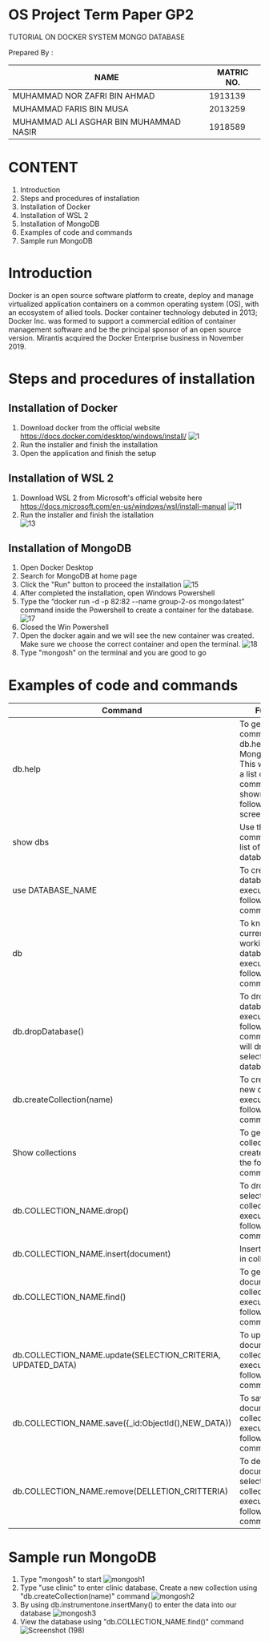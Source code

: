 # OS Project Term Paper GP2

TUTORIAL ON DOCKER SYSTEM MONGO DATABASE

Prepared By : 

| NAME  | MATRIC NO. |
| ------------- | ------------- |
| MUHAMMAD NOR ZAFRI BIN AHMAD  | 1913139  |
| MUHAMMAD FARIS BIN MUSA  | 2013259  |
| MUHAMMAD ALI ASGHAR BIN MUHAMMAD NASIR  | 1918589  |

# CONTENT

1. Introduction
2. Steps and procedures of installation
3. Installation of Docker
4. Installation of WSL 2
5. Installation of MongoDB
6. Examples of code and commands
7. Sample run MongoDB

# Introduction

Docker is an open source software platform to create, deploy and manage virtualized application containers on a common operating system (OS), with an ecosystem of allied tools. Docker container technology debuted in 2013; Docker Inc. was formed to support a commercial edition of container management software and be the principal sponsor of an open source version. Mirantis acquired the Docker Enterprise business in November 2019.



# Steps and procedures of installation

## Installation of Docker

1. Download docker from the official website https://docs.docker.com/desktop/windows/install/
![1](https://user-images.githubusercontent.com/84853773/174477254-4105c004-0dbe-439c-bc8e-ec883099013e.png)
2. Run the installer and finish the installation
3. Open the application and finish the setup

## Installation of WSL 2

1. Download WSL 2 from Microsoft's official website here https://docs.microsoft.com/en-us/windows/wsl/install-manual
![11](https://user-images.githubusercontent.com/84853773/174477278-9bd8ab7f-8ac9-4928-bf58-46569004a7f2.png)
2. Run the installer and finish the istallation  
![13](https://user-images.githubusercontent.com/84853773/174477283-60f03df8-6330-4d75-bc5b-251e8970b1e4.png)

## Installation of MongoDB

1. Open Docker Desktop
2. Search for MongoDB at home page
3. Click the "Run" button to proceed the installation
![15](https://user-images.githubusercontent.com/84853773/174477288-4f794651-da10-494b-b7e1-8f8422756dda.png)
4. After completed the installation, open Windows Powershell
5. Type the “docker run -d -p 82:82 --name group-2-os mongo:latest” command inside the Powershell to create a container for the database.
![17](https://user-images.githubusercontent.com/84853773/174482307-ed20d3b5-f6d6-471f-aec6-272ee2e0ea14.png)
6. Closed the Win Powershell
7. Open the docker again and we will see the new container was created. Make sure we choose the correct container and open the terminal.
![18](https://user-images.githubusercontent.com/84853773/174477294-8e9ce0bf-ff1c-4bc2-a599-592332bd966f.png)
8. Type "mongosh" on the terminal and you are good to go

# Examples of code and commands

| Command  | Function |
| ------------- | ------------- |
| db.help  | To get a list of commands, type db.help() in MongoDB client. This will give you a list of commands as shown in the following screenshot.  |
| show dbs  | Use the command to get list of all databases.  |
| use DATABASE_NAME  | To create a new database execute the following command.  |
| db  | To know your current working/selected database execute the following command  |
| db.dropDatabase()  | To drop the database execute following command, this will drop the selected database  |
| db.createCollection(name)  | To create the new collection execute the following commands  |
| Show collections  | To get the list of collections created execute the following command  |
| db.COLLECTION_NAME.drop()  | To drop the selected collection execute the following command  |
| db.COLLECTION_NAME.insert(document)  | Insert document in collection  |
| db.COLLECTION_NAME.find()  | To get the list documents in collection execute the following command  |
| db.COLLECTION_NAME.update(SELECTION_CRITERIA, UPDATED_DATA)  | To update the document in collection execute the following command  |
| db.COLLECTION_NAME.save({_id:ObjectId(),NEW_DATA})  | To save document in collection execute the following command  |
| db.COLLECTION_NAME.remove(DELLETION_CRITTERIA)  | To delete document in selected collection execute the following command  |

# Sample run MongoDB

1. Type "mongosh" to start
![mongosh1](https://user-images.githubusercontent.com/84853773/174483109-e611681d-4b2c-43f9-b9fa-1c5c526c2ed9.png)
2. Type "use clinic" to enter clinic database. Create a new collection using "db.createCollection(name)" command
![mongosh2](https://user-images.githubusercontent.com/84853773/174483113-b1e537e8-8656-4b81-adf2-935641d14155.png)
3. By using db.instrumentone.insertMany() to enter the data into our database
![mongosh3](https://user-images.githubusercontent.com/84853773/174483115-b4bc5201-5255-4a1b-9b58-49a1125e6d1e.png)
4. View the database using "db.COLLECTION_NAME.find()" command
![Screenshot (198)](https://user-images.githubusercontent.com/84853773/174483117-0a195b2d-cbad-4485-9623-eba73382ac86.png)

